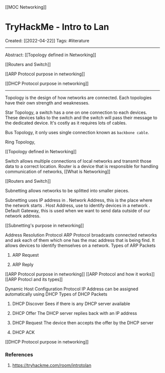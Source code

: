 [[MOC Networking]]

# TryHackMe - Intro to Lan
Created:  [[2022-04-22]]
Tags:  #literature  

---
Abstract:
[[Topology defined in Networking]]

[[Routers and Switch]]

[[ARP Protocol purpose in networking]]

[[DHCP Protocol purpose in networking]]


---
Topology is the design of how networks are connected. Each topologies have their own strength and weaknesses. 


Star Topology, a switch has a one on one connection to each devices. These devices talks to the switch and the switch will pass their message to the dedicated device. It's costly as it requires lots of cables.  


Bus Topology, it only uses single connection known as `backbone cable`. 


Ring Topology, 


[[Topology defined in Networking]]



Switch allows multiple connections of local networks and transmit those data to a correct location. 
Router is a device that is responsible for handling communication of networks, [[What is Networking]]

[[Routers and Switch]]




Subnetting allows networks to be splitted into smaller pieces. 

Subnetting uses IP address in
. Network Address, this is the place where the network starts
. Host Address, use to identify devices in a network
. Default Gateway, this is used when we want to send data outside of our network address. 

[[Subnetting's purpose in networking]]



Address Resolution Protocol
ARP Protocol broadcasts connected networks and ask each of them which one has the mac address that is being find. It allows devices to identify themselves on a network. 
Types of ARP Packets
1. ARP Request

2. ARP Reply


[[ARP Protocol purpose in networking]]
[[ARP Protocol and how it works]]
[[ARP Protocl and its types]]


Dynamic Host Configuration Protocol
IP Address can be assigned automatically using DHCP
Types of DHCP Packets
1. DHCP Discover 
Sees if there is any DHCP server available

2. DHCP Offer
The DHCP server replies back with an IP address

3. DHCP Request
The device then accepts the offer by the DHCP server

4. DHCP ACK


[[DHCP Protocol purpose in networking]]




### References
1. https://tryhackme.com/room/introtolan